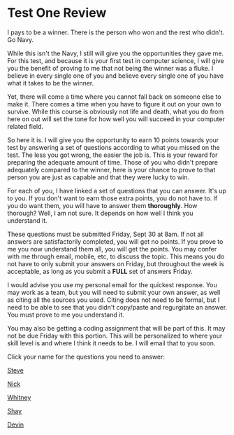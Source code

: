 # Test One Review
I pays to be a winner. There is the person who won and the rest who didn't. Go Navy.

While this isn't the Navy, I still will give you the opportunities they gave me. For this test,
and because it is your first test in computer science, I will give you the benefit of proving to me that not being the winner was a fluke. I believe in every single one of you and believe every single one of you have what it takes to be the winner.

Yet, there will come a time where you cannot fall back on someone else to make it. There comes a time when you have to figure it out on your own to survive. While this course is obviously not life and death, what you do from here on out will set the tone for how well you will succeed in your computer related field.

So here it is. I will give you the opportunity to earn 10 points towards your test by answering a set of questions according to what you missed on the test. The less you got wrong, the easier the job is. This is your reward for preparing the adequate amount of time. Those of you who didn't prepare adequately compared to the winner, here is your chance to prove to that person you are just as capable and that they were lucky to win.

For each of you, I have linked a set of questions that you can answer. It's up to you. If you don't want to earn those extra points, you do not have to. If you do want them, you will have to answer them **thoroughly**. How thorough? Well, I am not sure. It depends on how well I think you understand it.

These questions must be submitted Friday, Sept 30 at 8am. If not all answers are satisfactorily completed, you will get no points. If you prove to me you now understand them all, you will get the points. You may confer with me through email, mobile, etc, to discuss the topic. This means you do not have to only submit your answers on Friday, but throughout the week is acceptable, as long as you submit a **FULL** set of answers Friday.

I would advise you use my personal email for the quickest response. You may work as a team, but you will need to submit your own answer, as well as citing all the sources you used. Citing does not need to be formal, but I need to be able to see that you didn't copy/paste and regurgitate an answer. You must prove to me you understand it.

You may also be getting a coding assignment that will be part of this. It may not be due Friday with this portion. This will be personalized to where your skill level is and where I think it needs to be. I will email that to you soon.

Click your name for the questions you need to answer:

[Steve](steve.md)

[Nick](nick.md)

[Whitney](whitney.md)

[Shay](shay.md)

[Devin](devin.md)
